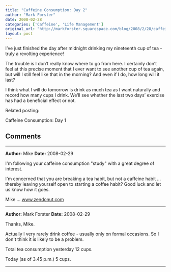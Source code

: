 ```yaml
---
title: "Caffeine Consumption: Day 2"
author: "Mark Forster"
date: 2008-02-28
categories: ['Caffeine', 'Life Management']
original_url: "http://markforster.squarespace.com/blog/2008/2/28/caffeine-consumption-day-2.html"
layout: post
---
```


I’ve just finished the day after midnight drinking my nineteenth cup of tea - truly a revolting experience!

The trouble is I don’t really know where to go from here. I certainly don’t feel at this precise moment that I ever want to see another cup of tea again, but will I still feel like that in the morning? And even if I do, how long will it last?

I think what I will do tomorrow is drink as much tea as I want naturally and record how many cups I drink. We’ll see whether the last two days’ exercise has had a beneficial effect or not.

Related posting:

Caffeine Consumption: Day 1


## Comments

---

**Author:** Mike
**Date:** 2008-02-29

I'm following your caffeine consumption "study" with a great degree of interest.   
  
I'm concerned that you are breaking a tea habit, but not a caffeine habit ... thereby leaving yourself open to starting a coffee habit? Good luck and let us know how it goes.  
  
Mike ... www.zendonut.com

---

**Author:** Mark Forster
**Date:** 2008-02-29

Thanks, Mike.  
  
Actually I very rarely drink coffee - usually only on formal occasions. So I don't think it is likely to be a problem.  
  
Total tea consumption yesterday 12 cups.  
  
Today (as of 3.45 p.m.) 5 cups.

---
